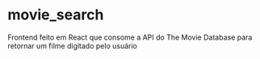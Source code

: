 # movie_search
Frontend feito em React que consome a API do The Movie Database para retornar um filme digitado pelo usuário 
